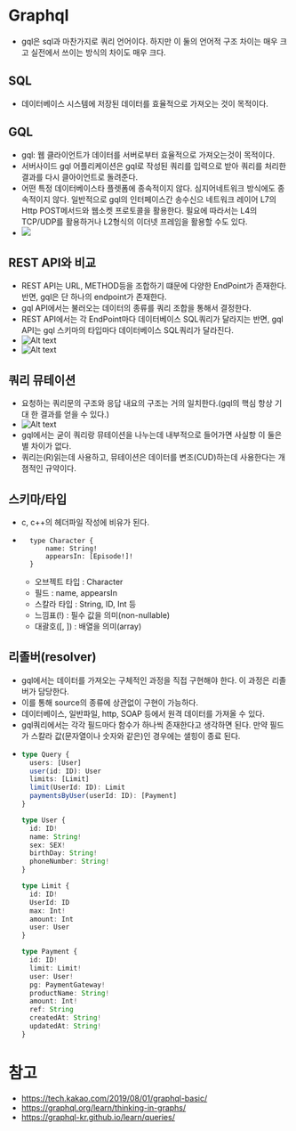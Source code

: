 # Graphql
- gql은 sql과 마찬가지로 쿼리 언어이다. 하지만 이 둘의 언어적 구조 차이는 매우 크고 실전에서 쓰이는 방식의 차이도 매우 크다.
## SQL
- 데이터베이스 시스템에 저장된 데이터를 효율적으로 가져오는 것이 목적이다.
## GQL
- gql: 웹 클라이언트가 데이터를 서버로부터 효율적으로 가져오는것이 목적이다.
- 서버사이드 gql 어플리케이션은 gql로 작성된 쿼리를 입력으로 받아 쿼리를 처리한 결과를 다시 클아이언트로 돌려준다.
- 어떤 특정 데이터베이스타 플렛폼에 종속적이지 않다. 심지어네트워크 방식에도 종속적이지 않다. 일반적으로 gql의 인터페이스간 송수신으 네트워크 레이어 L7의 Http POST메서드와 웹소켓 프로토콜을 활용한다. 필요에 따라서는 L4의 TCP/UDP를 활용하거나 L2형식의 이더넷 프레임을 활용할 수도 있다.
- ![](http://tech.kakao.com/files/graphql-pipeline.png)
## REST API와 비교
- REST API는 URL, METHOD등을 조합하기 떄문에 다양한 EndPoint가 존재한다. 반면, gql은 단 하나의 endpoint가 존재한다.
- gql API에서는 불러오는 데이터의 종류를 쿼리 조합을 통해서 결정한다.
- REST API에서는 각 EndPoint마다 데이터베이스 SQL쿼리가 달라지는 반면, gql API는 gql 스키마의 타입마다 데이터베이스 SQL쿼리가 달라진다.
- ![Alt text](http://tech.kakao.com/files/graphql-stack.png)
- ![Alt text](http://tech.kakao.com/files/graphql-mobile-api.png)
## 쿼리 뮤테이션
- 요청하는 쿼리문의 구조와 응답 내요의 구조는 거의 일치한다.(gql의 핵심 항상 기대 한 결과를 얻을 수 있다.)
- ![Alt text](http://tech.kakao.com/files/graphql-example.png)
- gql에서는 굳이 쿼리랑 뮤테이션을 나누는데 내부적으로 들어가면 사실항 이 둘은 별 차이가 없다.
- 쿼리는(R)읽는데 사용하고, 뮤테이션은 데이터를 변조(CUD)하는데 사용한다는 개졈적인 규약이다.
## 스키마/타입
- c, c++의 헤더파일 작성에 비유가 된다.
- ``` gql
    type Character {
        name: String!
        appearsIn: [Episode!]!
    }
    ```
  - 오브젝트 타입 : Character
  - 필드 : name, appearsIn
  - 스칼라 타입 : String, ID, Int 등
  - 느낌표(!) : 필수 값을 의미(non-nullable)
  - 대괄호([, ]) : 배열을 의미(array)
## 리졸버(resolver)
- gql에서는 데이터를 가져오는 구체적인 과정을 직접 구현해야 한다. 이 과정은 리졸버가 담당한다.
- 이를 통해 source의 종류에 상관없이 구현이 가능하다.
- 데이터베이스, 일반파일, http, SOAP 등에서 원격 데이터를 가져올 수 있다.
- gql쿼리에서는 각각 필드마다 함수가 하나씩 존재한다고 생각하면 된다. 만약 필드가 스칼라 값(문자열이나 숫자와 같은)인 경우에는 샐힝이 종료 된다.
- ``` ts
  type Query {
    users: [User]
    user(id: ID): User
    limits: [Limit]
    limit(UserId: ID): Limit
    paymentsByUser(userId: ID): [Payment]
  }

  type User {
    id: ID!
    name: String!
    sex: SEX!
    birthDay: String!
    phoneNumber: String!
  }

  type Limit {
    id: ID!
    UserId: ID
    max: Int!
    amount: Int
    user: User
  }

  type Payment {
    id: ID!
    limit: Limit!
    user: User!
    pg: PaymentGateway!
    productName: String!
    amount: Int!
    ref: String
    createdAt: String!
    updatedAt: String!
  }
# 참고
- https://tech.kakao.com/2019/08/01/graphql-basic/
- https://graphql.org/learn/thinking-in-graphs/
- https://graphql-kr.github.io/learn/queries/